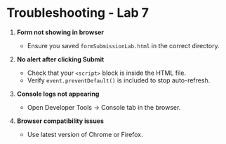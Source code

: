 # Troubleshooting - Lab 7

1. **Form not showing in browser**
   - Ensure you saved `formSubmissionLab.html` in the correct directory.

2. **No alert after clicking Submit**
   - Check that your `<script>` block is inside the HTML file.
   - Verify `event.preventDefault()` is included to stop auto-refresh.

3. **Console logs not appearing**
   - Open Developer Tools → Console tab in the browser.

4. **Browser compatibility issues**
   - Use latest version of Chrome or Firefox.
